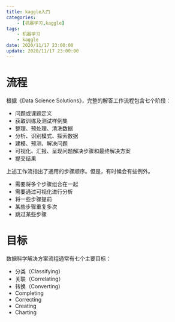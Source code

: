 ```yaml
---
title: kaggle入门
categories: 
	- [机器学习,kaggle]
tags:
	- 机器学习
	- kaggle
date: 2020/11/17 23:00:00
update: 2020/11/17 23:00:00
---
```


# 流程

根据《Data Science Solutions》，完整的解答工作流程包含七个阶段：

- 问题或课题定义
- 获取训练及测试样例集
- 整理、预处理、清洗数据
- 分析、识别模式、探索数据
- 建模、预测、解决问题
- 可视化、汇报、呈现问题解决步骤和最终解决方案
- 提交结果

上述工作流指出了通用的步骤顺序。但是，有时候会有些例外。

- 需要将多个步骤组合在一起
- 需要通过可视化进行分析
- 将一些步骤提前
- 某些步骤重复多次
- 跳过某些步骤

# 目标

数据科学解决方案流程通常有七个主要目标：

- 分类（Classifying）
- 关联（Correlating）
- 转换（Converting）
- Completing
- Correcting
- Creating
- Charting